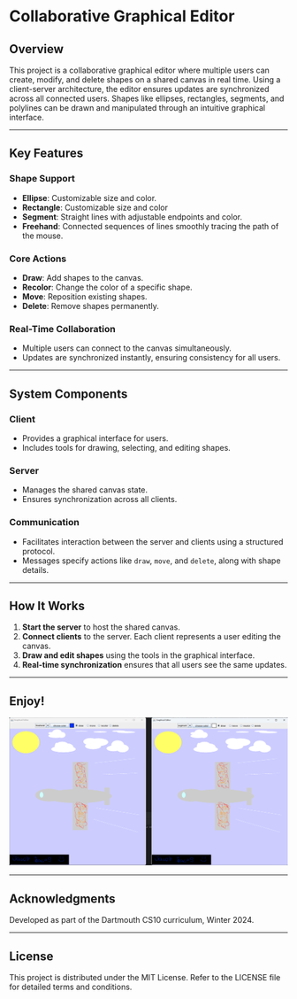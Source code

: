 # Collaborative Graphical Editor

## Overview

This project is a collaborative graphical editor where multiple users can create, modify, and delete shapes on a shared canvas in real time. Using a client-server architecture, the editor ensures updates are synchronized across all connected users. Shapes like ellipses, rectangles, segments, and polylines can be drawn and manipulated through an intuitive graphical interface.

---

## Key Features

### Shape Support

- **Ellipse**: Customizable size and color.
- **Rectangle**: Customizable size and color
- **Segment**: Straight lines with adjustable endpoints and color.
- **Freehand**: Connected sequences of lines smoothly tracing the path of the mouse.

### Core Actions

- **Draw**: Add shapes to the canvas.
- **Recolor**: Change the color of a specific shape.
- **Move**: Reposition existing shapes.
- **Delete**: Remove shapes permanently.

### Real-Time Collaboration

- Multiple users can connect to the canvas simultaneously.
- Updates are synchronized instantly, ensuring consistency for all users.

---

## System Components

### Client

- Provides a graphical interface for users.
- Includes tools for drawing, selecting, and editing shapes.

### Server

- Manages the shared canvas state.
- Ensures synchronization across all clients.

### Communication

- Facilitates interaction between the server and clients using a structured protocol.
- Messages specify actions like `draw`, `move`, and `delete`, along with shape details.

---

## How It Works

1. **Start the server** to host the shared canvas.
2. **Connect clients** to the server. Each client represents a user editing the canvas.
3. **Draw and edit shapes** using the tools in the graphical interface.
4. **Real-time synchronization** ensures that all users see the same updates.

---

## Enjoy!

![Airplane](./Airplane.png)

---

## Acknowledgments

Developed as part of the Dartmouth CS10 curriculum, Winter 2024.

---

## License

This project is distributed under the MIT License. Refer to the LICENSE file for detailed terms and conditions.

